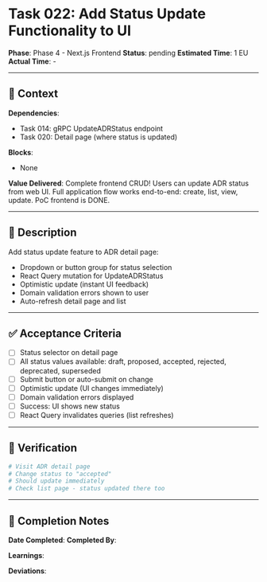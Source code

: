 # Task 022: Add Status Update Functionality to UI

**Phase**: Phase 4 - Next.js Frontend
**Status**: pending
**Estimated Time**: 1 EU
**Actual Time**: -

---

## 📍 Context

**Dependencies**:
- Task 014: gRPC UpdateADRStatus endpoint
- Task 020: Detail page (where status is updated)

**Blocks**:
- None

**Value Delivered**:
Complete frontend CRUD! Users can update ADR status from web UI. Full application flow works end-to-end: create, list, view, update. PoC frontend is DONE.

---

## 📝 Description

Add status update feature to ADR detail page:
- Dropdown or button group for status selection
- React Query mutation for UpdateADRStatus
- Optimistic update (instant UI feedback)
- Domain validation errors shown to user
- Auto-refresh detail page and list

---

## ✅ Acceptance Criteria

- [ ] Status selector on detail page
- [ ] All status values available: draft, proposed, accepted, rejected, deprecated, superseded
- [ ] Submit button or auto-submit on change
- [ ] Optimistic update (UI changes immediately)
- [ ] Domain validation errors displayed
- [ ] Success: UI shows new status
- [ ] React Query invalidates queries (list refreshes)

---

## 🧪 Verification

```bash
# Visit ADR detail page
# Change status to "accepted"
# Should update immediately
# Check list page - status updated there too
```

---

## 📝 Completion Notes

**Date Completed**:
**Completed By**:

**Learnings**:

**Deviations**:
